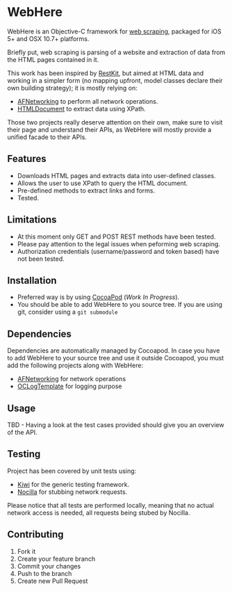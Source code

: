 # WebHere

WebHere is an Objective-C framework for [web scraping](http://en.wikipedia.org/wiki/Web_scraping), packaged for iOS 5+ and OSX 10.7+ platforms.

Briefly put, web scraping is parsing of a website and extraction of data from the HTML pages contained in it.

This work has been inspired by [RestKit](https://github.com/RestKit/RestKit), but aimed at HTML data and working in a simpler form (no mapping upfront, model classes declare their own building strategy); it is mostly relying on:

* [AFNetworking](https://github.com/AFNetworking/AFNetworking) to perform all network operations.
* [HTMLDocument](https://github.com/stklieme/HTMLDocument) to extract data using XPath.

Those two projects really deserve attention on their own, make sure to visit their page and understand their APIs, as WebHere will mostly provide a unified facade to their APIs.

## Features

* Downloads HTML pages and extracts data into user-defined classes.
* Allows the user to use XPath to query the HTML document.
* Pre-defined methods to extract links and forms.
* Tested.

## Limitations

* At this moment only GET and POST REST methods have been tested.
* Please pay attention to the legal issues when peforming web scraping.
* Authorization credentials (username/password and token based) have not been tested.

## Installation

* Preferred way is by using [CocoaPod](http://cocoapods.org/) (_Work In Progress_).
* You should be able to add WebHere to you source tree. If you are using git, consider using a `git submodule`

## Dependencies

Dependencies are automatically managed by Cocoapod. In case you have to add WebHere to your source tree and use it outside Cocoapod, you must add the following projects along with WebHere:

* [AFNetworking](https://github.com/AFNetworking/AFNetworking) for network operations
* [OCLogTemplate](https://github.com/jasperblues/OCLogTemplate) for logging purpose

## Usage

TBD - Having a look at the test cases provided should give you an overview of the API.

## Testing

Project has been covered by unit tests using:

* [Kiwi](https://github.com/allending/Kiwi) for the generic testing framework.
* [Nocilla](https://github.com/luisobo/Nocilla) for stubbing network requests.

Please notice that all tests are performed locally, meaning that no actual network access is needed, all requests being stubed by Nocilla.


## Contributing

1. Fork it
2. Create your feature branch
3. Commit your changes
4. Push to the branch
5. Create new Pull Request